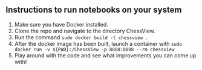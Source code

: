 ## Instructions to run notebooks on your system
1. Make sure you have Docker installed.
2. Clone the repo and navigate to the directory ChessView.
3. Run the command `sudo docker build -t chessview .`
4. After the docker image has been built, launch a container with 
`sudo docker run -v ${PWD}:/ChessView -p 8888:8888 --rm chessview`
5. Play around with the code and see what improvements you can come up with!